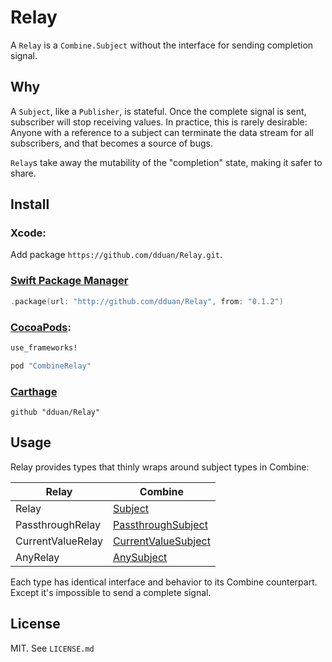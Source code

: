 # Relay

A `Relay` is a `Combine.Subject` without the interface for sending completion
signal.

## Why

A `Subject`, like a `Publisher`, is stateful. Once the complete signal is sent,
subscriber will stop receiving values. In practice, this is rarely desirable:
Anyone with a reference to a subject can terminate the data stream for all
subscribers, and that becomes a source of bugs.

`Relay`s take away the mutability of the "completion" state, making it safer to
share.

## Install

### Xcode:

Add package `https://github.com/dduan/Relay.git`.

### [Swift Package Manager](https://swift.org/package-manager)

```swift
.package(url: "http://github.com/dduan/Relay", from: "0.1.2")
```

### [CocoaPods](http://cocoapods.org/):

```ruby
use_frameworks!

pod "CombineRelay"
```

### [Carthage](https://github.com/Carthage/Carthage)

```
github "dduan/Relay"
```

## Usage

Relay provides types that thinly wraps around subject types in Combine:

| Relay             | Combine                 |
|-                  |-                        |
| Relay             | [Subject][]             |
| PassthroughRelay  | [PassthroughSubject][]  |
| CurrentValueRelay | [CurrentValueSubject][] |
| AnyRelay          | [AnySubject][]          |

Each type has identical interface and behavior to its Combine counterpart. Except it's impossible to send a
complete signal.

[Subject]: https://developer.apple.com/documentation/combine/subject
[PassthroughSubject]: https://developer.apple.com/documentation/combine/passthroughsubject
[CurrentValueSubject]: https://developer.apple.com/documentation/combine/currentvaluesubject
[AnySubject]: https://developer.apple.com/documentation/combine/anysubject

## License

MIT. See `LICENSE.md`
